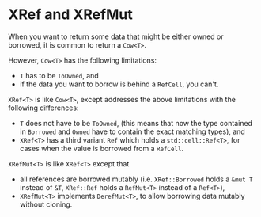 XRef and XRefMut
================

When you want to return some data that might be either
owned or borrowed, it is common to return a `Cow<T>`.

However, `Cow<T>` has the following limitations:

* `T` has to be `ToOwned`, and
* if the data you want to borrow is behind a `RefCell`,
    you can't.

`XRef<T>` is like `Cow<T>`, except addresses the above
limitations with the following differences:

* `T` does not have to be `ToOwned`, (this means that
    now the type contained in `Borrowed` and `Owned` have to
    contain the exact matching types), and
* `XRef<T>` has a third variant `Ref` which holds a
    `std::cell::Ref<T>`, for cases when the value is borrowed
    from a `RefCell`.

`XRefMut<T>` is like `XRef<T>` except that

* all references are borrowed mutably (i.e. `XRef::Borrowed` holds
    a `&mut T` instead of `&T`, `XRef::Ref` holds a `RefMut<T>`
    instead of a `Ref<T>`),
* `XRefMut<T>` implements `DerefMut<T>`, to allow borrowing
    data mutably without cloning.
